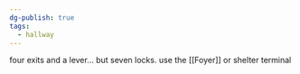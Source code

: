 ```yaml
---
dg-publish: true
tags:
  - hallway
---
```

four exits and a lever... but seven locks. use the [[Foyer]] or shelter terminal